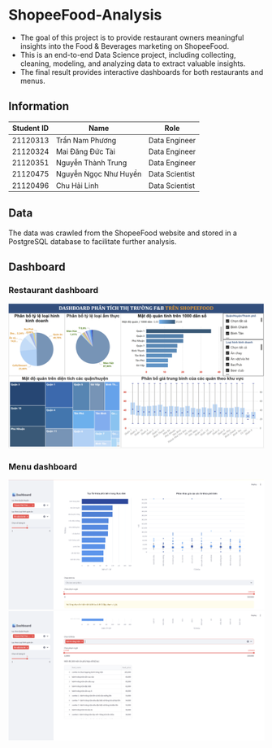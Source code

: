 # ShopeeFood-Analysis
- The goal of this project is to provide restaurant owners meaningful insights into the Food & Beverages marketing on ShopeeFood.
- This is an end-to-end Data Science project, including collecting, cleaning, modeling, and analyzing data to extract valuable insights.
- The final result provides interactive dashboards for both restaurants and menus.   

## Information
| Student ID | Name                   | Role                                | 
|------------|------------------------|-------------------------------------|
| 21120313   | Trần Nam Phương        | Data Engineer                       |
| 21120324   | Mai Đăng Đức Tài       | Data Engineer                       |
| 21120351   | Nguyễn Thành Trung     | Data Engineer                       |
| 21120475   | Nguyễn Ngọc Như Huyền  | Data Scientist                      |
| 21120496   | Chu Hải Linh           | Data Scientist                      |


## Data
The data was crawled from the ShopeeFood website and stored in a PostgreSQL database to facilitate further analysis.

## Dashboard
### Restaurant dashboard
![Restaurant dashboard](./images/restaurant-dashboard.png)

### Menu dashboard
![Menu dashboard 01](./images/menu-dashboard-01.png)
![Menu dashboard 02](./images/menu-dashboard-02.png)